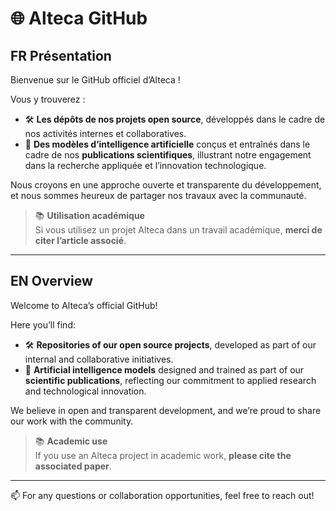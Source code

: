 # 🌐 Alteca GitHub

## FR Présentation

Bienvenue sur le GitHub officiel d’Alteca !

Vous y trouverez :

- 🛠️ **Les dépôts de nos projets open source**, développés dans le cadre de nos activités internes et collaboratives.
- 🧠 **Des modèles d’intelligence artificielle** conçus et entraînés dans le cadre de nos **publications scientifiques**, illustrant notre engagement dans la recherche appliquée et l’innovation technologique.

Nous croyons en une approche ouverte et transparente du développement, et nous sommes heureux de partager nos travaux avec la communauté.

> 📚 **Utilisation académique**  
> Si vous utilisez un projet Alteca dans un travail académique, **merci de citer l’article associé**.

---

## EN Overview

Welcome to Alteca’s official GitHub!

Here you’ll find:

- 🛠️ **Repositories of our open source projects**, developed as part of our internal and collaborative initiatives.
- 🧠 **Artificial intelligence models** designed and trained as part of our **scientific publications**, reflecting our commitment to applied research and technological innovation.

We believe in open and transparent development, and we’re proud to share our work with the community.

> 📚 **Academic use**  
> If you use an Alteca project in academic work, **please cite the associated paper**.

---

📫 For any questions or collaboration opportunities, feel free to reach out!
